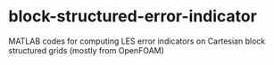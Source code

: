 # block-structured-error-indicator
MATLAB codes for computing LES error indicators on Cartesian block structured grids (mostly from OpenFOAM)
